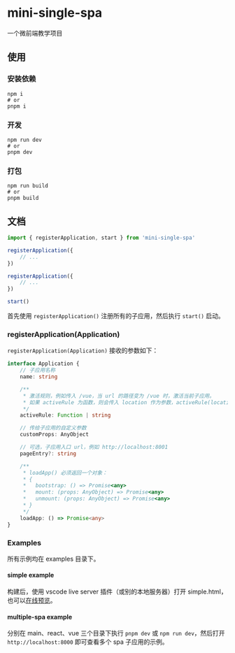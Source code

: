 # mini-single-spa
一个微前端教学项目

## 使用
### 安装依赖
```
npm i
# or
pnpm i
```
### 开发
```
npm run dev
# or
pnpm dev
```

### 打包
```
npm run build
# or
pnpm build
```
## 文档
```js
import { registerApplication, start } from 'mini-single-spa'

registerApplication({
    // ...
})

registerApplication({
    // ...
})

start()
```
首先使用 `registerApplication()` 注册所有的子应用，然后执行 `start()` 启动。
### registerApplication(Application)
`registerApplication(Application)` 接收的参数如下：
```ts
interface Application {
    // 子应用名称
    name: string

    /**
     * 激活规则，例如传入 /vue，当 url 的路径变为 /vue 时，激活当前子应用。
     * 如果 activeRule 为函数，则会传入 location 作为参数，activeRule(location) 返回 true 时，激活当前* 子应用。
     */
    activeRule: Function | string

    // 传给子应用的自定义参数
    customProps: AnyObject

    // 可选，子应用入口 url，例如 http://localhost:8001
    pageEntry?: string

    /**
     * loadApp() 必须返回一个对象：
     * {
     *   bootstrap: () => Promise<any>
     *   mount: (props: AnyObject) => Promise<any>
     *   unmount: (props: AnyObject) => Promise<any>
     * }
     */
    loadApp: () => Promise<any>
}
```
### Examples
所有示例均在 examples 目录下。
#### simple example
构建后，使用 vscode live server 插件（或别的本地服务器）打开 simple.html，也可以[在线预览](https://jsrun.net/e59Kp/edit)。

#### multiple-spa example
分别在 main、react、vue 三个目录下执行 `pnpm dev` 或 `npm run dev`，然后打开 `http://localhost:8000` 即可查看多个 spa 子应用的示例。